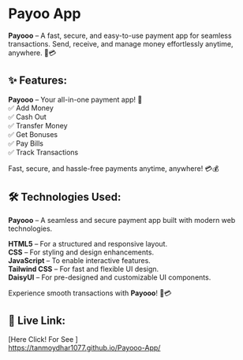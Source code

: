
# Payoo App

**Payooo** – A fast, secure, and easy-to-use payment app for seamless transactions. Send, receive, and manage money effortlessly anytime, anywhere. 🚀💳


## ✨ Features:
**Payooo** – Your all-in-one payment app! 🚀 \
✅ Add Money\
✅ Cash Out\
✅ Transfer Money\
✅ Get Bonuses\
✅ Pay Bills\
✅ Track Transactions

Fast, secure, and hassle-free payments anytime, anywhere! 💳💰

## 🛠 Technologies Used:

**Payooo** – A seamless and secure payment app built with modern web technologies.


**HTML5** – For a structured and responsive layout.\
**CSS** – For styling and design enhancements.\
**JavaScript** – To enable interactive features.\
**Tailwind CSS** – For fast and flexible UI design.\
**DaisyUI** – For pre-designed and customizable UI components.

Experience smooth transactions with **Payooo**! 🚀💳

## 🔗 Live Link:

[Here Click! For See ]\
https://tanmoydhar1077.github.io/Payooo-App/